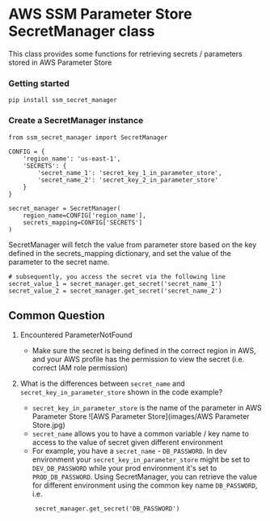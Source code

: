 # AWS SSM Parameter Store SecretManager class

This class provides some functions for retrieving secrets / parameters stored in AWS Parameter Store

### Getting started
```
pip install ssm_secret_manager
```

### Create a SecretManager instance
```
from ssm_secret_manager import SecretManager

CONFIG = {
    'region_name': 'us-east-1',
    'SECRETS': {
        'secret_name_1': 'secret_key_1_in_parameter_store',
        'secret_name_2': 'secret_key_2_in_parameter_store'
    }
}

secret_manager = SecretManager(
    region_name=CONFIG['region_name'],
    secrets_mapping=CONFIG['SECRETS']
)
```

SecretManager will fetch the value from parameter store based on the key defined in the secrets_mapping dictionary, and set the value of the parameter to the secret name.

```
# subsequently, you access the secret via the following line
secret_value_1 = secret_manager.get_secret('secret_name_1')
secret_value_2 = secret_manager.get_secret('secret_name_2')
```

## Common Question
1. Encountered ParameterNotFound
    - Make sure the secret is being defined in the correct region in AWS, and your AWS profile has the permission to view the secret (i.e. correct IAM role permission)

2. What is the differences between `secret_name` and `secret_key_in_parameter_store` shown in the code example?
    - `secret_key_in_parameter_store` is the name of the parameter in AWS Parameter Store
        ![AWS Parameter Store](images/AWS Parameter Store.jpg)
    - `secret_name` allows you to have a common variable / key name to access to the value of secret given different environment
    - For example, you have a `secret_name` - `DB_PASSWORD`. In dev environment your `secret_key_in_parameter_store` might be set to `DEV_DB_PASSWORD` while your prod environment it's set to `PROD_DB_PASSWORD`. Using SecretManager, you can retrieve the value for different environment using the common key name `DB_PASSWORD`, i.e. 
    ```
        secret_manager.get_secret('DB_PASSWORD')
    ```
